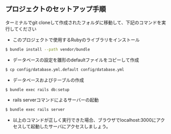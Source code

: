 ## プロジェクトのセットアップ手順

ターミナルでgit cloneして作成されたフォルダに移動して、下記のコマンドを実行してください

- このプロジェクトで使用するRubyのライブラリをインストール
```bash
$ bundle install --path vendor/bundle
```

- データベースの設定を雛形のdefaultファイルをコピーして作成

```bash
$ cp config/database.yml.default config/database.yml
```


- データベースおよびテーブルの作成

```bash
$ bundle exec rails db:setup
```

- rails serverコマンドによるサーバーの起動

```bash
$ bundle exec rails server
```

- 以上のコマンドが正しく実行できた場合、ブラウザでlocalhost:3000にアクセスして起動したサーバにアクセスしましょう。
